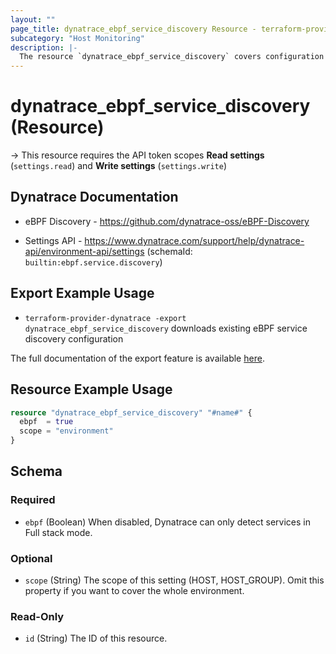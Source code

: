 ```yaml
---
layout: ""
page_title: dynatrace_ebpf_service_discovery Resource - terraform-provider-dynatrace"
subcategory: "Host Monitoring"
description: |-
  The resource `dynatrace_ebpf_service_discovery` covers configuration for enabling discovery of active services on the network
---
```


# dynatrace_ebpf_service_discovery (Resource)

-> This resource requires the API token scopes **Read settings** (`settings.read`) and **Write settings** (`settings.write`)

## Dynatrace Documentation

- eBPF Discovery - https://github.com/dynatrace-oss/eBPF-Discovery

- Settings API - https://www.dynatrace.com/support/help/dynatrace-api/environment-api/settings (schemaId: `builtin:ebpf.service.discovery`)

## Export Example Usage

- `terraform-provider-dynatrace -export dynatrace_ebpf_service_discovery` downloads existing eBPF service discovery configuration

The full documentation of the export feature is available [here](https://registry.terraform.io/providers/dynatrace-oss/dynatrace/latest/docs/guides/export-v2).

## Resource Example Usage

```terraform
resource "dynatrace_ebpf_service_discovery" "#name#" {
  ebpf  = true
  scope = "environment"
}
```

<!-- schema generated by tfplugindocs -->
## Schema

### Required

- `ebpf` (Boolean) When disabled, Dynatrace can only detect services in Full stack mode.

### Optional

- `scope` (String) The scope of this setting (HOST, HOST_GROUP). Omit this property if you want to cover the whole environment.

### Read-Only

- `id` (String) The ID of this resource.
 